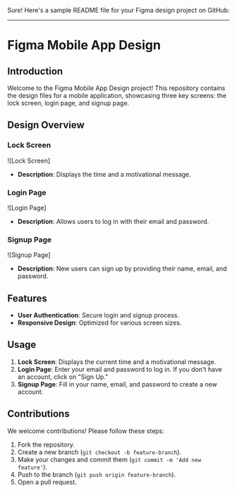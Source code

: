 Sure! Here's a sample README file for your Figma design project on GitHub:

---

# Figma Mobile App Design

## Introduction
Welcome to the Figma Mobile App Design project! This repository contains the design files for a mobile application, showcasing three key screens: the lock screen, login page, and signup page.

## Design Overview
### Lock Screen
![Lock Screen]
- **Description**: Displays the time and a motivational message.

### Login Page
![Login Page]
- **Description**: Allows users to log in with their email and password.

### Signup Page
![Signup Page]
- **Description**: New users can sign up by providing their name, email, and password.

## Features
- **User Authentication**: Secure login and signup process.
- **Responsive Design**: Optimized for various screen sizes.

## Usage
1. **Lock Screen**: Displays the current time and a motivational message.
2. **Login Page**: Enter your email and password to log in. If you don't have an account, click on "Sign Up."
3. **Signup Page**: Fill in your name, email, and password to create a new account.

## Contributions
We welcome contributions! Please follow these steps:
1. Fork the repository.
2. Create a new branch (`git checkout -b feature-branch`).
3. Make your changes and commit them (`git commit -m 'Add new feature'`).
4. Push to the branch (`git push origin feature-branch`).
5. Open a pull request.
